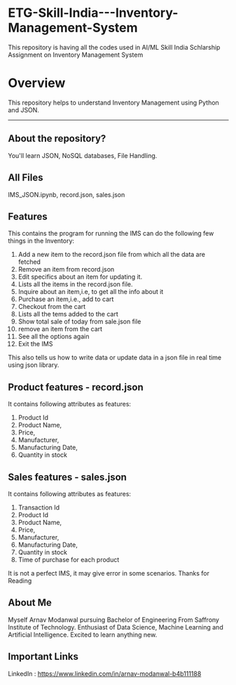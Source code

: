 # ETG-Skill-India---Inventory-Management-System
This repository is having all the codes used in AI/ML Skill India Schlarship Assignment on Inventory Management System

# Overview
This repository helps to understand Inventory Management using Python and JSON.

--------
## About the repository?
You'll learn JSON, NoSQL databases, File Handling.

## All Files
IMS_JSON.ipynb, 
record.json, 
sales.json

## Features

This contains the program for running the IMS can do the following few things in the Inventory: 
1.  Add a new item to the record.json file from which all the data are fetched 
2. Remove an item from record.json 
3. Edit specifics about an item for updating it.
4. Lists all the items in the record.json file.
5. Inquire about an item,i.e, to get all the info about it 
6. Purchase an item,i.e., add to cart 
7. Checkout from the cart 
8. Lists all the tems added to the cart 
9. Show total sale of today from sale.json file
10. remove an item from the cart 
11. See all the options again 
12. Exit the IMS 

This also tells us how to write data or update data in a json file in real time using json library.

## Product features - record.json
It contains following attributes as features:
1. Product Id
2. Product Name,
3. Price,
4. Manufacturer,
5. Manufacturing Date,
6. Quantity in stock

## Sales features - sales.json
It contains following attributes as features:
1. Transaction Id
2. Product Id
3. Product Name,
5. Price,
6. Manufacturer,
7. Manufacturing Date,
8. Quantity in stock
9. Time of purchase for each product

It is not a perfect IMS, it may give error in some scenarios.
Thanks for Reading

## About Me
Myself Arnav Modanwal pursuing  Bachelor of Engineering From Saffrony Institute of Technology. Enthusiast of Data Science, Machine Learning and Artificial Intelligence. Excited to learn anything new.

## Important Links
LinkedIn : https://www.linkedin.com/in/arnav-modanwal-b4b111188
